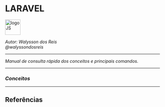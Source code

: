# **LARAVEL**
<div>
<img src="https://upload.wikimedia.org/wikipedia/commons/thumb/9/9a/Laravel.svg/985px-Laravel.svg.png" alt="logoJS" width="50px"/> 
</div>


*Autor: Walysson dos Reis  
@walyssondosreis*

----------------------------------------------
*Manual de consulta rápida dos conceitos e principais comandos.*  

---------------------
### *Conceitos*

--------
## Referências 
